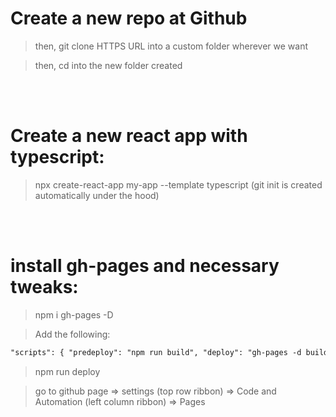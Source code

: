 # Create a new repo at Github

> then, git clone HTTPS URL into a custom folder wherever we want

> then, cd into the new folder created

<br>

<br>

# Create a new react app with typescript:

> npx create-react-app my-app --template typescript (git init is created automatically under the hood)

<br>

<br>

# install gh-pages and necessary tweaks:

> npm i gh-pages -D

> Add the following:

```html
"scripts": { "predeploy": "npm run build", "deploy": "gh-pages -d build", },
```

> npm run deploy

> go to github page => settings (top row ribbon) => Code and Automation (left column ribbon) => Pages
